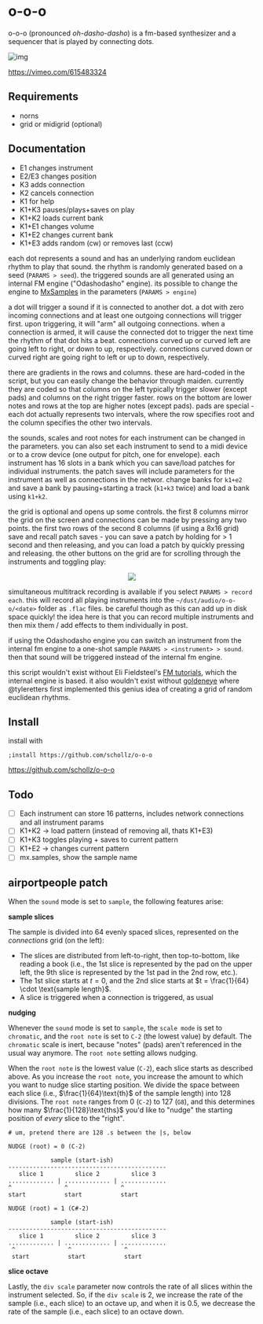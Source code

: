 # o-o-o

o-o-o (pronounced *oh-dasho-dasho*) is a fm-based synthesizer and a sequencer that is played by connecting dots.

![img](https://user-images.githubusercontent.com/6550035/134816974-100cdd1e-31bb-42b8-a931-e6fd6934cc0f.gif)

https://vimeo.com/615483324

## Requirements

- norns
- grid or midigrid (optional)

## Documentation

- E1 changes instrument
- E2/E3 changes position
- K3 adds connection
- K2 cancels connection
- K1 for help
- K1+K3 pauses/plays+saves on play
- K1+K2 loads current bank
- K1+E1 changes volume
- K1+E2 changes current bank
- K1+E3 adds random (cw) or removes last (ccw)

each dot represents a sound and has an underlying random euclidean rhythm to play that sound. the rhythm is randomly generated based on a seed (`PARAMS > seed`). the triggered sounds are all generated using an internal FM engine ("Odashodasho" engine). its possible to change the engine to [MxSamples](https://norns.community/en/authors/infinitedigits/mx-samples) in the parameters (`PARAMS > engine`)

a dot will trigger a sound if it is connected to another dot. a dot with zero incoming connections and at least one outgoing connections will trigger first. upon triggering, it will "arm" all outgoing connections. when a connection is armed, it will cause the connected dot to trigger the next time the rhythm of that dot hits a beat. connections curved up or curved left are going left to right, or down to up, respectively. connections curved down or curved right are going right to left or up to down, respectively.

there are gradients in the rows and columns. these are hard-coded in the script, but you can easily change the behavior through maiden. currently they are coded so that columns on the left typically trigger slower (except pads) and columns on the right trigger faster. rows on the bottom are lower notes and rows at the top are higher notes (except pads). pads are special - each dot actually represents two intervals, where the row specifies root and the column specifies the other two intervals.

the sounds, scales and root notes for each instrument can be changed in the parameters. you can also set each instrument to send to a midi device or to a crow device (one output for pitch, one for envelope). each instrument has 16 slots in a bank which you can save/load patches for individual instruments. the patch saves will include parameters for the instrument as well as connections in the networ. change banks for `k1+e2` and save a bank by pausing+starting a track (`k1+k3` twice) and load a bank using `k1+k2`.

the grid is optional and opens up some controls. the first 8 columns mirror the grid on the screen and connections can be made by pressing any two points. the first two rows of the second 8 columns (if using a 8x16 grid) save and recall patch saves - you can save a patch by holding for > 1 second and then releasing, and you can load a patch by quickly pressing and releasing. the other buttons on the grid are for scrolling through the instruments and toggling play:

<center>
<img src="https://user-images.githubusercontent.com/6550035/135916882-38887714-d413-4f28-96ee-92a9e42253e4.png">
</center>

simultaneous multitrack recording is available if you select `PARAMS > record each`. this will record all playing instruments into the `~/dust/audio/o-o-o/<date>` folder as `.flac` files. be careful though as this can add up in disk space quickly! the idea here is that you can record multiple instruments and then mix them / add effects to them individually in post.

if using the Odashodasho engine you can switch an instrument from the internal fm engine to a one-shot sample `PARAMS > <instrument> > sound`. then that sound will be triggered instead of the internal fm engine. 

this script wouldn't exist without  Eli Fieldsteel's [FM tutorials](https://github.com/elifieldsteel/SuperCollider-Tutorials/blob/4460e024800b6525e4223c6cce02d9643d0cfbe3/full%20video%20scripts/22_script.scd), which the internal engine is based. it also wouldn't exist without [goldeneye](https://llllllll.co/t/goldeneye) where @tyleretters first implemented this genius idea of creating a grid of random euclidean rhythms.

## Install

install with

```
;install https://github.com/schollz/o-o-o
```

https://github.com/schollz/o-o-o


## Todo


- [ ] Each instrument can store 16 patterns, includes network connections and all instrument params
- [ ] K1+K2 -> load pattern (instead of removing all, thats K1+E3)
- [ ] K1+K3 toggles playing + saves to current pattern
- [ ] K1+E2 -> changes current pattern
- [ ] mx.samples, show the sample name

## airportpeople patch

When the `sound` mode is set to `sample`, the following features arise:

**sample slices**

The sample is divided into 64 evenly spaced slices, represented on the *connections* grid (on the left):
- The slices are distributed from left-to-right, then top-to-bottom, like reading a book (i.e., the 1st slice is represented by the pad on the upper left, the 9th slice is represented by the 1st pad in the 2nd row, etc.).
- The 1st slice starts at $t=0$, and the 2nd slice starts at $t = \frac{1}{64} \cdot \text{sample length}$.
- A slice is triggered when a connection is triggered, as usual

**nudging**

Whenever the `sound` mode is set to `sample`, the `scale mode` is set to `chromatic`, and the `root note` is set to `C-2` (the lowest value) by default. The `chromatic` scale is inert, because "notes" (pads) aren't referenced in the usual way anymore. The `root note` setting allows nudging.

When the `root note` is the lowest value (`C-2`), each slice starts as described above. As you increase the `root note`, you increase the amount to which you want to nudge slice starting position. We divide the space between each slice (i.e., $\frac{1}{64}\text{th}$ of the sample length) into 128 divisions. The `root note` ranges from 0 (`C-2`) to 127 (`G8`), and this determines how many $\frac{1}{128}\text{ths}$ you'd like to "nudge" the starting position of *every* slice to the "right".

```
# um, pretend there are 128 .s between the |s, below

NUDGE (root) = 0 (C-2)

            sample (start-ish)
---------------------------------------------
   slice 1         slice 2         slice 3
............. | ............. | .............
^               ^               ^
start           start           start

NUDGE (root) = 1 (C#-2)

            sample (start-ish)
---------------------------------------------
   slice 1         slice 2         slice 3
............. | ............. | .............
 ^               ^               ^
 start           start           start
```

**slice octave**

Lastly, the `div scale` parameter now controls the rate of all slices within the instrument selected. So, if the `div scale` is 2, we increase the rate of the sample (i.e., each slice) to an octave up, and when it is 0.5, we decrease the rate of the sample (i.e., each slice) to an octave down.